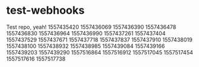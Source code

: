 # test-webhooks

Test repo, yeah!
1557435420
1557436069
1557436390
1557436478
1557436830
1557436964
1557436990
1557437261
1557437404
1557437529
1557437671
1557437718
1557437837
1557437910
1557438019
1557438100
1557438932
1557438985
1557439084
1557439166
1557439203
1557439290
1557516864
1557516912
1557517045
1557517454
1557517616
1557517738
